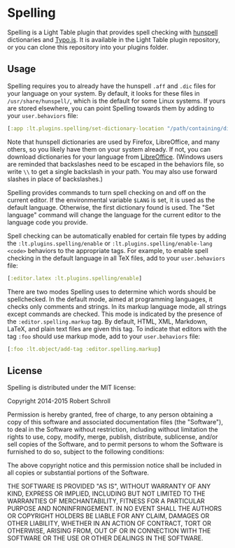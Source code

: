 Spelling
========
Spelling is a Light Table plugin that provides spell checking with
[hunspell][1] dictionaries and [Typo.js][2].  It is available in the
Light Table plugin repository, or you can clone this repository into
your plugins folder.

[1]: http://hunspell.sourceforge.net/
[2]: https://github.com/cfinke/Typo.js

Usage
-----
Spelling requires you to already have the hunspell `.aff` and `.dic`
files for your language on your system.  By default, it looks for these
files in `/usr/share/hunspell/`, which is the default for some Linux
systems.  If yours are stored elsewhere, you can point Spelling towards
them by adding to your `user.behaviors` file:
```clojure
[:app :lt.plugins.spelling/set-dictionary-location "/path/containing/dicts"]
```
Note that hunspell dictionaries are used by Firefox, LibreOffice, and
many others, so you likely have them on your system already.  If not,
you can download dictionaries for your language from [LibreOffice][3].
(Windows users are reminded that backslashes need to be escaped in the
behaviors file, so write `\\` to get a single backslash in your path.
You may also use forward slashes in place of backslashes.)

[3]: http://cgit.freedesktop.org/libreoffice/dictionaries/tree/

Spelling provides commands to turn spell checking on and off on the
current editor.  If the environmental variable `$LANG` is set, it is
used as the default language.  Otherwise, the first dictionary found is
used.  The "Set language" command will change the language for the
current editor to the language code you provide.

Spell checking can be automatically enabled for certain file types by
adding the `:lt.plugins.spelling/enable` or
`:lt.plugins.spelling/enable-lang <code>` behaviors to the
appropriate tags.  For example, to enable spell checking in the default
language in all TeX files, add to your `user.behaviors` file:
```clojure
[:editor.latex :lt.plugins.spelling/enable]
```

There are two modes Spelling uses to determine which words should be
spellchecked.  In the default mode, aimed at programming languages, it
checks only comments and strings.  In its markup language mode, all
strings except commands are checked.  This mode is indicated by the
presence of the `:editor.spelling.markup` tag.  By default, HTML, XML,
Markdown, LaTeX, and plain text files are given this tag.  To indicate
that editors with the tag `:foo` should use markup mode, add to your
`user.behaviors` file:
```clojure
[:foo :lt.object/add-tag :editor.spelling.markup]
```

License
-------
Spelling is distributed under the MIT license:

Copyright 2014-2015 Robert Schroll

Permission is hereby granted, free of charge, to any person obtaining
a copy of this software and associated documentation files (the
"Software"), to deal in the Software without restriction, including
without limitation the rights to use, copy, modify, merge, publish,
distribute, sublicense, and/or sell copies of the Software, and to
permit persons to whom the Software is furnished to do so, subject to
the following conditions:

The above copyright notice and this permission notice shall be
included in all copies or substantial portions of the Software.

THE SOFTWARE IS PROVIDED "AS IS", WITHOUT WARRANTY OF ANY KIND,
EXPRESS OR IMPLIED, INCLUDING BUT NOT LIMITED TO THE WARRANTIES OF
MERCHANTABILITY, FITNESS FOR A PARTICULAR PURPOSE AND
NONINFRINGEMENT. IN NO EVENT SHALL THE AUTHORS OR COPYRIGHT HOLDERS BE
LIABLE FOR ANY CLAIM, DAMAGES OR OTHER LIABILITY, WHETHER IN AN ACTION
OF CONTRACT, TORT OR OTHERWISE, ARISING FROM, OUT OF OR IN CONNECTION
WITH THE SOFTWARE OR THE USE OR OTHER DEALINGS IN THE SOFTWARE.
